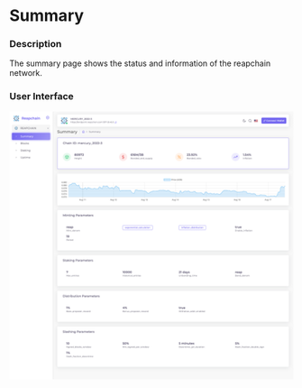 # Summary

### Description

The summary page shows the status and information of the reapchain network.

### User Interface

![](<../../../.gitbook/assets/image (7).png>)



